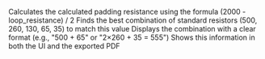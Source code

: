 Calculates the calculated padding resistance using the formula (2000 - loop_resistance) / 2
Finds the best combination of standard resistors (500, 260, 130, 65, 35) to match this value
Displays the combination with a clear format (e.g., "500 + 65" or "2×260 + 35 = 555")
Shows this information in both the UI and the exported PDF